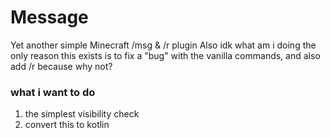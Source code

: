 # Message

Yet another simple Minecraft /msg & /r plugin
Also idk what am i doing the only reason this exists is to fix a "bug" with the vanilla commands, and also add /r because why not?

### what i want to do

1. the simplest visibility check
1. convert this to kotlin
